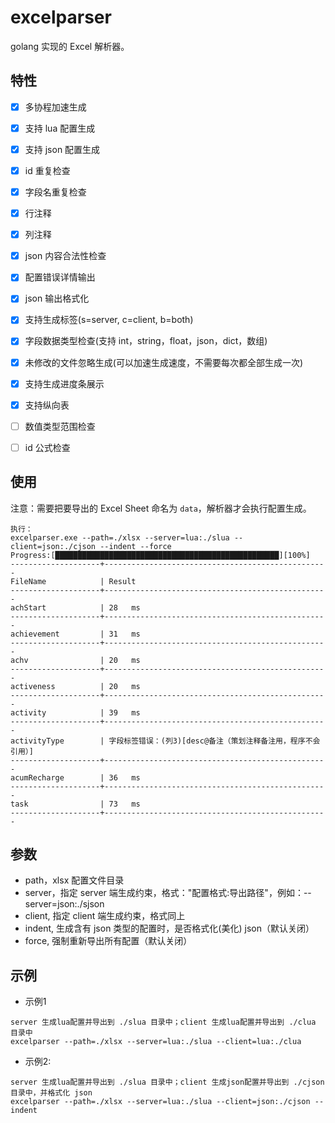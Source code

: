 # excelparser
golang 实现的 Excel 解析器。

## 特性
- [x] 多协程加速生成
- [x] 支持 lua 配置生成
- [x] 支持 json 配置生成
- [x] id 重复检查
- [x] 字段名重复检查
- [x] 行注释
- [x] 列注释
- [x] json 内容合法性检查
- [x] 配置错误详情输出
- [x] json 输出格式化
- [x] 支持生成标签(s=server, c=client, b=both)
- [x] 字段数据类型检查(支持 int，string，float，json，dict，数组)
- [x] 未修改的文件忽略生成(可以加速生成速度，不需要每次都全部生成一次)
- [x] 支持生成进度条展示
- [x] 支持纵向表
- [ ] 数值类型范围检查
- [ ] id 公式检查


## 使用
注意：需要把要导出的  Excel Sheet 命名为 `data`，解析器才会执行配置生成。
```
执行：
excelparser.exe --path=./xlsx --server=lua:./slua --client=json:./cjson --indent --force
Progress:[██████████████████████████████████████████████████][100%]
--------------------+--------------------------------------------------
FileName            | Result
--------------------+--------------------------------------------------
achStart            | 28   ms
--------------------+--------------------------------------------------
achievement         | 31   ms
--------------------+--------------------------------------------------
achv                | 20   ms
--------------------+--------------------------------------------------
activeness          | 20   ms
--------------------+--------------------------------------------------
activity            | 39   ms
--------------------+--------------------------------------------------
activityType        | 字段标签错误：(列3)[desc@备注（策划注释备注用，程序不会引用）]
--------------------+--------------------------------------------------
acumRecharge        | 36   ms
--------------------+--------------------------------------------------
task                | 73   ms
--------------------+--------------------------------------------------
```

## 参数
- path，xlsx 配置文件目录
- server，指定 server 端生成约束，格式："配置格式:导出路径"，例如：--server=json:./sjson
- client, 指定 client 端生成约束，格式同上
- indent, 生成含有 json 类型的配置时，是否格式化(美化) json（默认关闭）
- force, 强制重新导出所有配置（默认关闭）

## 示例

- 示例1
```
server 生成lua配置并导出到 ./slua 目录中；client 生成lua配置并导出到 ./clua 目录中
excelparser --path=./xlsx --server=lua:./slua --client=lua:./clua
```

- 示例2:
```
server 生成lua配置并导出到 ./slua 目录中；client 生成json配置并导出到 ./cjson 目录中，并格式化 json
excelparser --path=./xlsx --server=lua:./slua --client=json:./cjson --indent
```